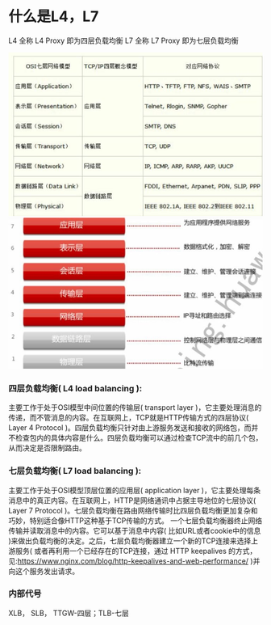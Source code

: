 # 什么是L4，L7
L4 全称 L4 Proxy 即为四层负载均衡
L7 全称 L7 Proxy 即为七层负载均衡

![](media/15889955082166/15889968816570.jpg)
![](media/15889955082166/15889969787558.jpg)


### 四层负载均衡( L4 load balancing ):

主要工作于处于OSI模型中间位置的传输层( transport layer )，它主要处理消息的传递，而不管消息的内容。在互联网上，TCP就是HTTP传输方式的四层协议( Layer 4 Protocol )。四层负载均衡只针对由上游服务发送和接收的网络包，而并不检查包内的具体内容是什么。四层负载均衡可以通过检查TCP流中的前几个包，从而决定是否限制路由。

### 七层负载均衡( L7 load balancing ):

主要工作于处于OSI模型顶层位置的应用层( application layer )，它主要处理每条消息中的真正内容。在互联网上，HTTP是网络通讯中占据主导地位的七层协议( Layer 7 Protocol )。七层负载均衡在路由网络传输时比四层负载均衡更加复杂和巧妙，特别适合像HTTP这种基于TCP传输的方式。 一个七层负载均衡器终止网络传输并读取消息中的内容。它可以基于消息中内容( 比如URL或者cookie中的信息 )来做出负载均衡的决定。之后，七层负载均衡器建立一个新的TCP连接来选择上游服务( 或者再利用一个已经存在的TCP连接，通过 HTTP keepalives 的方式，见:https://www.nginx.com/blog/http-keepalives-and-web-performance/ )并向这个服务发出请求。

### 内部代号
XLB， SLB， TTGW-四层；TLB-七层